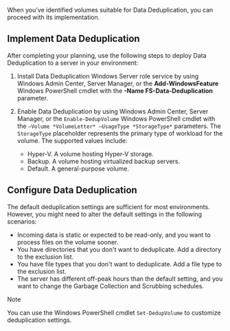 When you've identified volumes suitable for Data Deduplication, you can proceed with its implementation.

## Implement Data Deduplication

After completing your planning, use the following steps to deploy Data Deduplication to a server in your environment:

1. Install Data Deduplication Windows Server role service by using Windows Admin Center, Server Manager, or the **Add-WindowsFeature** Windows PowerShell cmdlet with the **-Name FS-Data-Deduplication** parameter.
1. Enable Data Deduplication by using Windows Admin Center, Server Manager, or the ```Enable-DedupVolume``` Windows PowerShell cmdlet with the ```–Volume *VolumeLetter* –UsageType *StorageType*``` parameters. The ```StorageType``` placeholder represents the primary type of workload for the volume. The supported values include:

    - Hyper-V. A volume hosting Hyper-V storage.
    - Backup. A volume hosting virtualized backup servers.
    - Default. A general-purpose volume.

## Configure Data Deduplication

The default deduplication settings are sufficient for most environments. However, you might need to alter the default settings in the following scenarios:

- Incoming data is static or expected to be read-only, and you want to process files on the volume sooner.
- You have directories that you don't want to deduplicate. Add a directory to the exclusion list.
- You have file types that you don't want to deduplicate. Add a file type to the exclusion list.
- The server has different off-peak hours than the default setting, and you want to change the Garbage Collection and Scrubbing schedules.

> [!NOTE]
> You can use the Windows PowerShell cmdlet ```Set-DedupVolume``` to customize deduplication settings.
